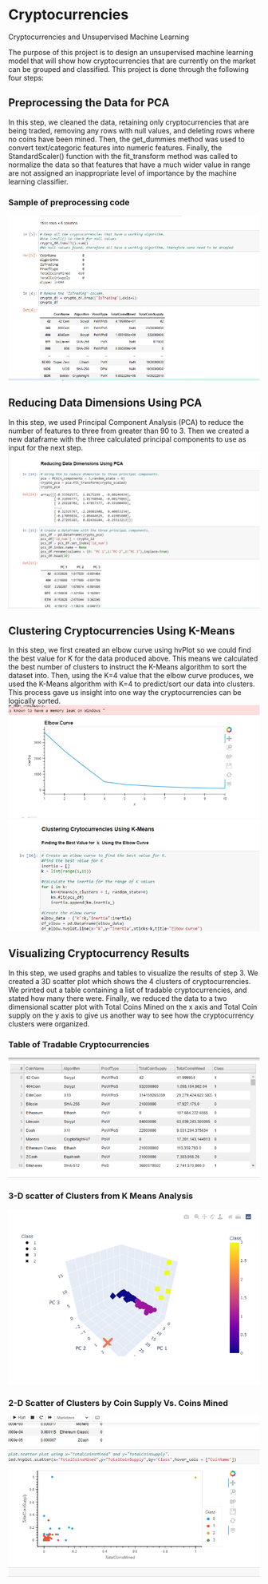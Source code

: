 # Cryptocurrencies
Cryptocurrencies and Unsupervised Machine Learning


The purpose of this project is to design an unsupervised machine learning model that will show how cryptocurrencies that are currently on the market can be grouped and classified. This project is done through the following four steps:

 ## Preprocessing the Data for PCA
 In this step, we cleaned the data, retaining only cryptocurrencies that are being traded, removing any rows with null values, and deleting rows where no coins have been mined. Then, the get_dummies method was used to convert text/categoric features into numeric features. Finally, the StandardScaler() function with the fit_transform method was called to normalize the data so that features that have a much wider value in range are not assigned an inappropriate level of importance by the machine learning classifier.
 ### Sample of preprocessing code
 ![Preprocessing](https://github.com/mgsrichard/Cryptocurrencies/blob/main/images/Preprocessing.png)
 ## Reducing Data Dimensions Using PCA
 In this step, we used Principal Component Analysis (PCA) to reduce the number of features to three from greater than 90 to 3. Then we created a new dataframe with the three calculated principal components to use as input for the next step.
 ![PCA](https://github.com/mgsrichard/Cryptocurrencies/blob/main/images/PCA_Code.png)
 ## Clustering Cryptocurrencies Using K-Means
 In this step, we first created an elbow curve using hvPlot so we could find the best value for K for the data produced above. This means we calculated the best number of clusters to instruct the K-Means algorithm to sort the dataset into. Then, using the K=4 value that the elbow curve produces, we used the K-Means algorithm with K=4 to predict/sort our data into clusters. This process gave us insight into one way the cryptocurrencies can be logically sorted.
 ![Elbow Curve](https://github.com/mgsrichard/Cryptocurrencies/blob/main/images/Elbow%20Curve.png)
 ![KMeans](https://github.com/mgsrichard/Cryptocurrencies/blob/main/images/KMeans_Code.png)
 ## Visualizing Cryptocurrency Results
 In this step, we used graphs and tables to visualize the results of step 3. We created a 3D scatter plot which shows the 4 clusters of cryptocurrencies. We printed out a table containing a list of tradable cryptocurrencies, and stated how many there were. Finally, we reduced the data to a two dimensional scatter plot with Total Coins Mined on the x axis and Total Coin supply on the y axis to give us another way to see how the cryptocurrency clusters were organized.
 ### Table of Tradable Cryptocurrencies
![Table](https://github.com/mgsrichard/Cryptocurrencies/blob/main/images/Tradable%20currencies.png)
### 3-D scatter of Clusters from K Means Analysis
![3d scatter](https://github.com/mgsrichard/Cryptocurrencies/blob/main/images/3d_scatter.png)
### 2-D Scatter of Clusters by Coin Supply Vs. Coins Mined
![2d scatter](https://github.com/mgsrichard/Cryptocurrencies/blob/main/images/2d_scatter.png)
